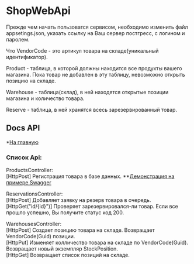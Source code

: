 # ShopWebApi  
Прежде чем начать пользоватся сервисом, необходимо изменить файл appsetings.json, указать ссылку на Ваш сервер постгресс, с логином и паролем.  

Что VendorCode - это артикул товара на складе(уникальный идентификатор).

Product - таблица, в которой должны находится все продукты вашего магазина. 
Пока товар не добавлен в эту таблицу, невозможно открыть позицию на складе.  

Warehouse - таблица(склад), в ней находятся открытые позиции магазина и количество товара.

Reserve - таблица, в ней хранятся всесь зарезервированный товар.  

## Docs API  

*[На главную](./../README.md)  

### Список Api:  

ProductsController:  
[HttpPost] Регистрация товара в базе данных.
**[Демонстрация на примере Swagger](/Docs/Pics/Registration_Product.gif "Регистрация товара")  

ReservationsController:  
[HttpPost] Добавляет заявку на резерв товара в очередь.  
[HttpGet("id/{id}")] Проверяет зарезервировался-ли товар. Если все прошло успешно, Вы получите статус код 200.  

WarehousesController:  
[HttpPost] Создает позицию товара на складе. Возвращает VendorCode(Guid) позиции.  
[HttpPut] Изменяет колличество товара на складе по VendorCode(Guid). Возвращает новый экземпляр StockPosition.  
[HttpGet] Возвращает список позиций на складе.